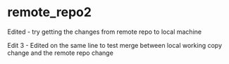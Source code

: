 # remote_repo2

Edited - try getting the changes from remote repo to local machine

Edit 3 - Edited on the same line to test merge between local working copy change and the remote repo change
